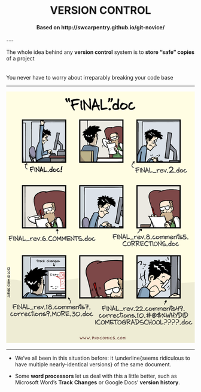 
<center><h1>VERSION CONTROL</h1></center>

<center><h4>Based on http://swcarpentry.github.io/git-novice/</h4></center>
---

The whole idea behind any **version control** system is to **store “safe” copies** of a project 
<br>
<br>
<br>
You never have to worry about irreparably breaking your code base

---

![image1](figures/phd101212s.png)

---

* We’ve all been in this situation before: it \underline{seems ridiculous to have multiple nearly-identical versions} of the same document.

* Some **word processors** let us deal with this a little better, such as Microsoft Word’s **Track** **Changes** or Google Docs’ **version** **history**.


